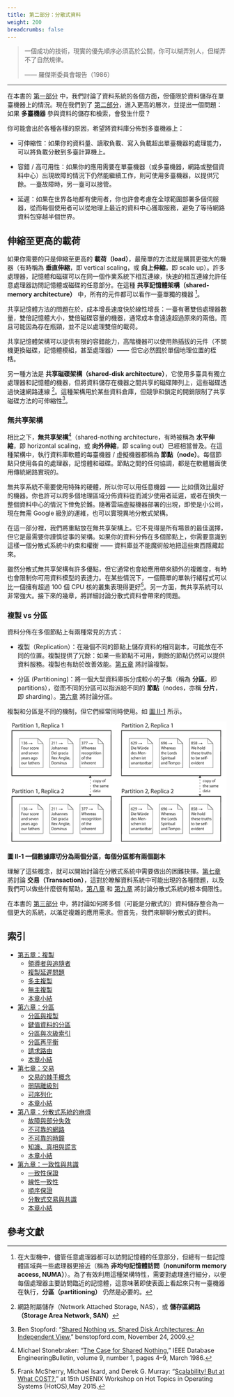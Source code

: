 ```yaml
---
title: 第二部分：分散式資料
weight: 200
breadcrumbs: false
---
```


> 一個成功的技術，現實的優先順序必須高於公關，你可以糊弄別人，但糊弄不了自然規律。
>
> —— 羅傑斯委員會報告（1986）
>

-------

在本書的 [第一部分](./part-i) 中，我們討論了資料系統的各個方面，但僅限於資料儲存在單臺機器上的情況。現在我們到了 [第二部分](./part-ii)，進入更高的層次，並提出一個問題：如果 **多臺機器** 參與資料的儲存和檢索，會發生什麼？

你可能會出於各種各樣的原因，希望將資料庫分佈到多臺機器上：

- 可伸縮性：如果你的資料量、讀取負載、寫入負載超出單臺機器的處理能力，可以將負載分散到多臺計算機上。

- 容錯 / 高可用性：如果你的應用需要在單臺機器（或多臺機器，網路或整個資料中心）出現故障的情況下仍然能繼續工作，則可使用多臺機器，以提供冗餘。一臺故障時，另一臺可以接管。

- 延遲：如果在世界各地都有使用者，你也許會考慮在全球範圍部署多個伺服器，從而每個使用者可以從地理上最近的資料中心獲取服務，避免了等待網路資料包穿越半個世界。

## 伸縮至更高的載荷

如果你需要的只是伸縮至更高的 **載荷（load）**，最簡單的方法就是購買更強大的機器（有時稱為 **垂直伸縮**，即 vertical scaling，或 **向上伸縮**，即 scale up）。許多處理器，記憶體和磁碟可以在同一個作業系統下相互連線，快速的相互連線允許任意處理器訪問記憶體或磁碟的任意部分。在這種 **共享記憶體架構（shared-memory architecture）** 中，所有的元件都可以看作一臺單獨的機器 [^i]。

[^i]: 在大型機中，儘管任意處理器都可以訪問記憶體的任意部分，但總有一些記憶體區域與一些處理器更接近（稱為 **非均勻記憶體訪問（nonuniform memory access, NUMA）**[^ref_1]）。為了有效利用這種架構特性，需要對處理進行細分，以便每個處理器主要訪問臨近的記憶體，這意味著即使表面上看起來只有一臺機器在執行，**分區（partitioning）** 仍然是必要的。

共享記憶體方法的問題在於，成本增長速度快於線性增長：一臺有著雙倍處理器數量，雙倍記憶體大小，雙倍磁碟容量的機器，通常成本會遠遠超過原來的兩倍。而且可能因為存在瓶頸，並不足以處理雙倍的載荷。

共享記憶體架構可以提供有限的容錯能力，高階機器可以使用熱插拔的元件（不關機更換磁碟，記憶體模組，甚至處理器）—— 但它必然囿於單個地理位置的桎梏。

另一種方法是 **共享磁碟架構（shared-disk architecture）**，它使用多臺具有獨立處理器和記憶體的機器，但將資料儲存在機器之間共享的磁碟陣列上，這些磁碟透過快速網路連線 [^ii]。這種架構用於某些資料倉庫，但競爭和鎖定的開銷限制了共享磁碟方法的可伸縮性[^ref_2]。

[^ii]: 網路附屬儲存（Network Attached Storage, NAS），或 **儲存區網路（Storage Area Network, SAN）**

### 無共享架構

相比之下，**無共享架構**[^ref_3]（shared-nothing architecture，有時被稱為 **水平伸縮**，即 horizontal scaling，或 **向外伸縮**，即 scaling out）已經相當普及。在這種架構中，執行資料庫軟體的每臺機器 / 虛擬機器都稱為 **節點（node）**。每個節點只使用各自的處理器，記憶體和磁碟。節點之間的任何協調，都是在軟體層面使用傳統網路實現的。

無共享系統不需要使用特殊的硬體，所以你可以用任意機器 —— 比如價效比最好的機器。你也許可以跨多個地理區域分佈資料從而減少使用者延遲，或者在損失一整個資料中心的情況下倖免於難。隨著雲端虛擬機器部署的出現，即使是小公司，現在無需 Google 級別的運維，也可以實現異地分散式架構。

在這一部分裡，我們將重點放在無共享架構上。它不見得是所有場景的最佳選擇，但它是最需要你謹慎從事的架構。如果你的資料分佈在多個節點上，你需要意識到這樣一個分散式系統中約束和權衡 —— 資料庫並不能魔術般地把這些東西隱藏起來。

雖然分散式無共享架構有許多優點，但它通常也會給應用帶來額外的複雜度，有時也會限制你可用資料模型的表達力。在某些情況下，一個簡單的單執行緒程式可以比一個擁有超過 100 個 CPU 核的叢集表現得更好[^ref_4]。另一方面，無共享系統可以非常強大。接下來的幾章，將詳細討論分散式資料會帶來的問題。

### 複製 vs 分區

資料分佈在多個節點上有兩種常見的方式：

- 複製（Replication）：在幾個不同的節點上儲存資料的相同副本，可能放在不同的位置。複製提供了冗餘：如果一些節點不可用，剩餘的節點仍然可以提供資料服務。複製也有助於改善效能。[第五章](./ch5) 將討論複製。

- 分區 (Partitioning)：將一個大型資料庫拆分成較小的子集（稱為 **分區**，即 partitions），從而不同的分區可以指派給不同的 **節點**（nodes，亦稱 **分片**，即 sharding）。[第六章](./ch6) 將討論分區。

複製和分區是不同的機制，但它們經常同時使用。如 [圖 II-1](./v1/ddia_part-ii_01.png) 所示。

![](./v1/ddia_part-ii_01.png)

**圖 II-1 一個數據庫切分為兩個分區，每個分區都有兩個副本**

理解了這些概念，就可以開始討論在分散式系統中需要做出的困難抉擇。[第七章](./ch7) 將討論 **交易（Transaction）**，這對於瞭解資料系統中可能出現的各種問題，以及我們可以做些什麼很有幫助。[第八章](./ch8) 和 [第九章](./ch9) 將討論分散式系統的根本侷限性。

在本書的 [第三部分](./part-iii) 中，將討論如何將多個（可能是分散式的）資料儲存整合為一個更大的系統，以滿足複雜的應用需求。但首先，我們來聊聊分散式的資料。


## 索引

* [第五章：複製](./ch5)
  * [領導者與追隨者](./ch5#領導者與追隨者)
  * [複製延遲問題](./ch5#複製延遲問題)
  * [多主複製](./ch5#多主複製)
  * [無主複製](./ch5#無主複製)
  * [本章小結](./ch5#本章小結)
* [第六章：分區](./ch6)
  * [分區與複製](./ch6#分區與複製)
  * [鍵值資料的分區](./ch6#鍵值資料的分區)
  * [分區與次級索引](./ch6#分區與次級索引)
  * [分區再平衡](./ch6#分區再平衡)
  * [請求路由](./ch6#請求路由)
  * [本章小結](./ch6#本章小結)
* [第七章：交易](./ch7)
  * [交易的棘手概念](./ch7#交易的棘手概念)
  * [弱隔離級別](./ch7#弱隔離級別)
  * [可序列化](./ch7#可序列化)
  * [本章小結](./ch7#本章小結)
* [第八章：分散式系統的麻煩](./ch8)
  * [故障與部分失效](./ch8#故障與部分失效)
  * [不可靠的網路](./ch8#不可靠的網路)
  * [不可靠的時鐘](./ch8#不可靠的時鐘)
  * [知識、真相與謊言](./ch8#知識真相與謊言)
  * [本章小結](./ch8#本章小結)
* [第九章：一致性與共識](./ch9)
  * [一致性保證](./ch9#一致性保證)
  * [線性一致性](./ch9#線性一致性)
  * [順序保證](./ch9#順序保證)
  * [分散式交易與共識](./ch9#分散式交易與共識)
  * [本章小結](./ch9#本章小結)


## 參考文獻

[^ref_1]: Ulrich Drepper: “[What Every Programmer Should Know About Memory](https://people.freebsd.org/~lstewart/articles/cpumemory.pdf),” akka‐dia.org, November 21, 2007.

[^ref_2]: Ben Stopford: “[Shared Nothing vs. Shared Disk Architectures: An Independent View](http://www.benstopford.com/2009/11/24/understanding-the-shared-nothing-architecture/),” benstopford.com, November 24, 2009.

[^ref_3]: Michael Stonebraker: “[The Case for Shared Nothing](http://db.cs.berkeley.edu/papers/hpts85-nothing.pdf),” IEEE Database EngineeringBulletin, volume 9, number 1, pages 4–9, March 1986.

[^ref_4]: Frank McSherry, Michael Isard, and Derek G. Murray: “[Scalability! But at What COST?](http://www.frankmcsherry.org/assets/COST.pdf),” at 15th USENIX Workshop on Hot Topics in Operating Systems (HotOS),May 2015.
